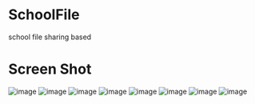 # SchoolFile
school file sharing based 
# Screen Shot
![image](https://raw.githubusercontent.com/Arpit160399/SchoolFile/main/Simulator%20Screen%20Shot%20-%20iPod%20touch%20(7th%20generation)%20-%202020-11-07%20at%2017.48.42.png)
![image](https://raw.githubusercontent.com/Arpit160399/SchoolFile/main/Simulator%20Screen%20Shot%20-%20iPod%20touch%20(7th%20generation)%20-%202020-11-07%20at%2017.50.51.png)
![image](https://raw.githubusercontent.com/Arpit160399/SchoolFile/main/Screenshot%202020-11-07%20at%205.45.16%20PM.png)
![image](https://raw.githubusercontent.com/Arpit160399/SchoolFile/main/Screenshot%202020-11-07%20at%205.45.28%20PM.png)
![image](https://raw.githubusercontent.com/Arpit160399/SchoolFile/main/Simulator%20Screen%20Shot%20-%20iPod%20touch%20(7th%20generation)%20-%202020-11-07%20at%2018.05.37.png)
![image](https://raw.githubusercontent.com/Arpit160399/SchoolFile/main/Simulator%20Screen%20Shot%20-%20iPod%20touch%20(7th%20generation)%20-%202020-11-07%20at%2018.05.32.png)
![image](https://raw.githubusercontent.com/Arpit160399/SchoolFile/main/Simulator%20Screen%20Shot%20-%20iPod%20touch%20(7th%20generation)%20-%202020-11-07%20at%2018.05.41.png)
![image](https://raw.githubusercontent.com/Arpit160399/SchoolFile/main/Simulator%20Screen%20Shot%20-%20iPod%20touch%20(7th%20generation)%20-%202020-11-07%20at%2016.00.30.png)
